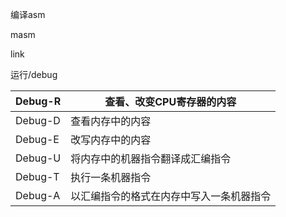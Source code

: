 

编译asm

masm  

link

运行/debug



| Debug-R | 查看、改变CPU寄存器的内容                |
| ------- | ---------------------------------------- |
| Debug-D | 查看内存中的内容                         |
| Debug-E | 改写内存中的内容                         |
| Debug-U | 将内存中的机器指令翻译成汇编指令         |
| Debug-T | 执行一条机器指令                         |
| Debug-A | 以汇编指令的格式在内存中写入一条机器指令 |